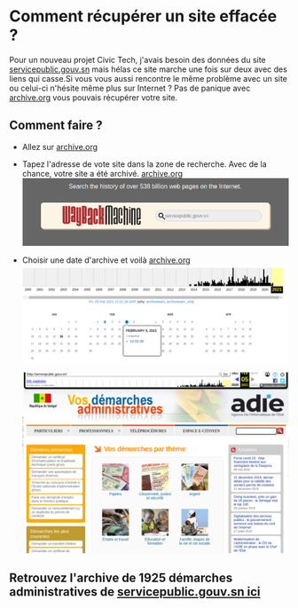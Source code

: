 # Comment récupérer un site effacée ?

Pour un nouveau projet Civic Tech, j'avais besoin des données du site [servicepublic.gouv.sn](http://www.servicepublic.gouv.sn) mais hélas ce site marche une fois sur deux avec des liens qui casse.Si vous vous aussi rencontre le même problème avec un site ou celui-ci n'hésite même plus sur Internet ? Pas de panique avec [archive.org]() vous pouvais récupérer votre site.

## Comment faire ?

* Allez sur
[archive.org](https://archive.org)
* Tapez l'adresse de vote site dans la zone de recherche.
  Avec de la chance, votre site a été archivé.
[archive.org](https://archive.org)
    ![archive](../../assets/quotidien/donnee/archive01.png)

* Choisir une date d'archive et voilà
[archive.org](https://archive.org)
    ![archive](../../assets/quotidien/donnee/archive02.png)

    ![archive](../../assets/quotidien/donnee/archive03.png)

## Retrouvez l'archive de 1925 démarches administratives de [servicepublic.gouv.sn ici](https://github.com/senegalouvert/servicepublic/tree/main/data)